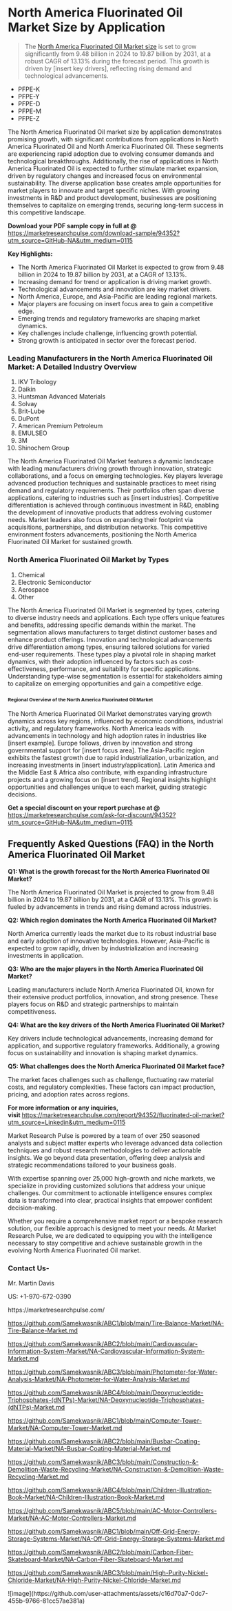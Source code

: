 <h1>North America Fluorinated Oil Market&nbsp;Size by Application</h1><blockquote><p>The <a href="https://marketresearchpulse.com/download-sample/94352?utm_source=GitHub-NA&amp;utm_medium=0115">North America Fluorinated Oil Market size</a> is set to grow significantly from 9.48 billion in 2024 to 19.87 billion by 2031, at a robust CAGR of 13.13% during the forecast period. This growth is driven by [insert key drivers], reflecting rising demand and technological advancements.</p></blockquote><ul><li>PFPE-K<li> PFPE-Y<li> PFPE-D<li> PFPE-M<li> PFPE-Z</li></ul><p>The North America Fluorinated Oil market size by application demonstrates promising growth, with significant contributions from applications in North America Fluorinated Oil and North America Fluorinated Oil. These segments are experiencing rapid adoption due to evolving consumer demands and technological breakthroughs. Additionally, the rise of applications in North America Fluorinated Oil is expected to further stimulate market expansion, driven by regulatory changes and increased focus on environmental sustainability. The diverse application base creates ample opportunities for market players to innovate and target specific niches. With growing investments in R&D and product development, businesses are positioning themselves to capitalize on emerging trends, securing long-term success in this competitive landscape.</p><p><strong>Download your PDF sample copy in full at @ </strong><a href="https://marketresearchpulse.com/download-sample/94352?utm_source=GitHub-NA&amp;utm_medium=0115">https://marketresearchpulse.com/download-sample/94352?utm_source=GitHub-NA&amp;utm_medium=0115</a></p><p><strong>Key Highlights: </strong></p><ul><li>The North America Fluorinated Oil Market is expected to grow from 9.48 billion in 2024 to 19.87 billion by 2031, at a CAGR of 13.13%.</li><li>Increasing demand for trend or application is driving market growth.</li><li>Technological advancements and innovation are key market drivers.</li><li>North America, Europe, and Asia-Pacific are leading regional markets.</li><li>Major players are focusing on insert focus area to gain a competitive edge.</li><li>Emerging trends and regulatory frameworks are shaping market dynamics.</li><li>Key challenges include challenge, influencing growth potential.</li><li>Strong growth is anticipated in sector over the forecast period.</li></ul><h3>Leading Manufacturers in the North America Fluorinated Oil Market: A Detailed Industry Overview</h3><ol><li>IKV Tribology</li><li>Daikin</li><li>Huntsman Advanced Materials</li><li>Solvay</li><li>Brit-Lube</li><li>DuPont</li><li>American Premium Petroleum</li><li>EMULSEO</li><li>3M</li><li>Shinochem Group</li></ol><div class="flex max-w-full flex-col flex-grow"><div class="min-h-8 text-message flex w-full flex-col items-end gap-2 whitespace-normal break-words [.text-message+&amp;]:mt-5" dir="auto" data-message-author-role="assistant" data-message-id="fd8432e4-4910-450d-b182-61b7bfb0a01f" data-message-model-slug="gpt-4o"><div class="flex w-full flex-col gap-1 empty:hidden first:pt-[3px]"><div class="markdown prose w-full break-words dark:prose-invert light"><p>The North America Fluorinated Oil Market features a dynamic landscape with leading manufacturers driving growth through innovation, strategic collaborations, and a focus on emerging technologies. Key players leverage advanced production techniques and sustainable practices to meet rising demand and regulatory requirements. Their portfolios often span diverse applications, catering to industries such as [insert industries]. Competitive differentiation is achieved through continuous investment in R&amp;D, enabling the development of innovative products that address evolving customer needs. Market leaders also focus on expanding their footprint via acquisitions, partnerships, and distribution networks. This competitive environment fosters advancements, positioning the North America Fluorinated Oil Market for sustained growth.</p></div></div></div></div><h3>North America Fluorinated Oil Market by Types</h3><ol><li>Chemical<li> Electronic Semiconductor<li> Aerospace<li> Other</li></ol><div class="flex max-w-full flex-col flex-grow"><div class="min-h-8 text-message flex w-full flex-col items-end gap-2 whitespace-normal break-words [.text-message+&amp;]:mt-5" dir="auto" data-message-author-role="assistant" data-message-id="084470be-0bb7-4664-bddf-5156b4f41249" data-message-model-slug="gpt-4o-mini"><div class="flex w-full flex-col gap-1 empty:hidden first:pt-[3px]"><div class="markdown prose w-full break-words dark:prose-invert light"><p>The North America Fluorinated Oil Market is segmented by types, catering to diverse industry needs and applications. Each type offers unique features and benefits, addressing specific demands within the market. The segmentation allows manufacturers to target distinct customer bases and enhance product offerings. Innovation and technological advancements drive differentiation among types, ensuring tailored solutions for varied end-user requirements. These types play a pivotal role in shaping market dynamics, with their adoption influenced by factors such as cost-effectiveness, performance, and suitability for specific applications. Understanding type-wise segmentation is essential for stakeholders aiming to capitalize on emerging opportunities and gain a competitive edge.</p></div></div></div></div><h3><span style="font-size: 11px;">Regional Overview of the North America Fluorinated Oil Market</span></h3><div class="flex max-w-full flex-col flex-grow"><div class="min-h-8 text-message flex w-full flex-col items-end gap-2 whitespace-normal break-words [.text-message+&amp;]:mt-5" dir="auto" data-message-author-role="assistant" data-message-id="e9038762-ce64-4e30-91c9-9bd413514231" data-message-model-slug="gpt-4o-mini"><div class="flex w-full flex-col gap-1 empty:hidden first:pt-[3px]"><div class="markdown prose w-full break-words dark:prose-invert light"><p>The North America Fluorinated Oil Market demonstrates varying growth dynamics across key regions, influenced by economic conditions, industrial activity, and regulatory frameworks. North America leads with advancements in technology and high adoption rates in industries like [insert example]. Europe follows, driven by innovation and strong governmental support for [insert focus area]. The Asia-Pacific region exhibits the fastest growth due to rapid industrialization, urbanization, and increasing investments in [insert industry/application]. Latin America and the Middle East &amp; Africa also contribute, with expanding infrastructure projects and a growing focus on [insert trend]. Regional insights highlight opportunities and challenges unique to each market, guiding strategic decisions.</p></div></div></div></div><p><strong>Get a special discount on your report purchase at @ </strong><a href="https://marketresearchpulse.com/ask-for-discount/94352?utm_source=GitHub-NA&amp;utm_medium=0115">https://marketresearchpulse.com/ask-for-discount/94352?utm_source=GitHub-NA&amp;utm_medium=0115</a></p><h2>Frequently Asked Questions (FAQ) in the North America Fluorinated Oil Market</h2><p><strong>Q1: What is the growth forecast for the North America Fluorinated Oil Market?</strong></p><p>The North America Fluorinated Oil Market is projected to grow from 9.48 billion in 2024 to 19.87 billion by 2031, at a CAGR of 13.13%. This growth is fueled by advancements in trends and rising demand across industries.</p><p><strong>Q2: Which region dominates the North America Fluorinated Oil Market?</strong></p><p>North America currently leads the market due to its robust industrial base and early adoption of innovative technologies. However, Asia-Pacific is expected to grow rapidly, driven by industrialization and increasing investments in application.</p><p><strong>Q3: Who are the major players in the North America Fluorinated Oil Market?</strong></p><p>Leading manufacturers include North America Fluorinated Oil, known for their extensive product portfolios, innovation, and strong presence. These players focus on R&amp;D and strategic partnerships to maintain competitiveness.</p><p><strong>Q4: What are the key drivers of the North America Fluorinated Oil Market?</strong></p><p>Key drivers include technological advancements, increasing demand for application, and supportive regulatory frameworks. Additionally, a growing focus on sustainability and innovation is shaping market dynamics.</p><p><strong>Q5: What challenges does the North America Fluorinated Oil Market face?</strong></p><p>The market faces challenges such as challenge, fluctuating raw material costs, and regulatory complexities. These factors can impact production, pricing, and adoption rates across regions.</p><p><strong>For more information or any inquiries, visit&nbsp;</strong><a href="https://marketresearchpulse.com/report/94352/fluorinated-oil-market?utm_source=Linkedin&utm_medium=0115">https://marketresearchpulse.com/report/94352/fluorinated-oil-market?utm_source=Linkedin&utm_medium=0115</a></p><p>Market Research Pulse is powered by a team of over 250 seasoned analysts and subject matter experts who leverage advanced data collection techniques and robust research methodologies to deliver actionable insights. We go beyond data presentation, offering deep analysis and strategic recommendations tailored to your business goals.</p><p>With expertise spanning over 25,000 high-growth and niche markets, we specialize in providing customized solutions that address your unique challenges. Our commitment to actionable intelligence ensures complex data is transformed into clear, practical insights that empower confident decision-making.</p><p>Whether you require a comprehensive market report or a bespoke research solution, our flexible approach is designed to meet your needs. At Market Research Pulse, we are dedicated to equipping you with the intelligence necessary to stay competitive and achieve sustainable growth in the evolving North America Fluorinated Oil market.</p><h3><strong>Contact Us-</strong></h3><p>Mr. Martin Davis</p><p>US: +1-970-672-0390</p><p>https://marketresearchpulse.com/</p><p><a href="https://github.com/Samekwasnik/ABC1/blob/main/Tire-Balance-Market/NA-Tire-Balance-Market.md">https://github.com/Samekwasnik/ABC1/blob/main/Tire-Balance-Market/NA-Tire-Balance-Market.md</a></p><p><a href="https://github.com/Samekwasnik/ABC2/blob/main/Cardiovascular-Information-System-Market/NA-Cardiovascular-Information-System-Market.md">https://github.com/Samekwasnik/ABC2/blob/main/Cardiovascular-Information-System-Market/NA-Cardiovascular-Information-System-Market.md</a></p><p><a href="https://github.com/Samekwasnik/ABC3/blob/main/Photometer-for-Water-Analysis-Market/NA-Photometer-for-Water-Analysis-Market.md">https://github.com/Samekwasnik/ABC3/blob/main/Photometer-for-Water-Analysis-Market/NA-Photometer-for-Water-Analysis-Market.md</a></p><p><a href="https://github.com/Samekwasnik/ABC4/blob/main/Deoxynucleotide-Triphosphates-(dNTPs)-Market/NA-Deoxynucleotide-Triphosphates-(dNTPs)-Market.md">https://github.com/Samekwasnik/ABC4/blob/main/Deoxynucleotide-Triphosphates-(dNTPs)-Market/NA-Deoxynucleotide-Triphosphates-(dNTPs)-Market.md</a></p><p><a href="https://github.com/Samekwasnik/ABC1/blob/main/Computer-Tower-Market/NA-Computer-Tower-Market.md">https://github.com/Samekwasnik/ABC1/blob/main/Computer-Tower-Market/NA-Computer-Tower-Market.md</a></p><p><a href="https://github.com/Samekwasnik/ABC2/blob/main/Busbar-Coating-Material-Market/NA-Busbar-Coating-Material-Market.md">https://github.com/Samekwasnik/ABC2/blob/main/Busbar-Coating-Material-Market/NA-Busbar-Coating-Material-Market.md</a></p><p><a href="https://github.com/Samekwasnik/ABC3/blob/main/Construction-&-Demolition-Waste-Recycling-Market/NA-Construction-&-Demolition-Waste-Recycling-Market.md">https://github.com/Samekwasnik/ABC3/blob/main/Construction-&-Demolition-Waste-Recycling-Market/NA-Construction-&-Demolition-Waste-Recycling-Market.md</a></p><p><a href="https://github.com/Samekwasnik/ABC4/blob/main/Children-Illustration-Book-Market/NA-Children-Illustration-Book-Market.md">https://github.com/Samekwasnik/ABC4/blob/main/Children-Illustration-Book-Market/NA-Children-Illustration-Book-Market.md</a></p><p><a href="https://github.com/Samekwasnik/ABC5/blob/main/AC-Motor-Controllers-Market/NA-AC-Motor-Controllers-Market.md">https://github.com/Samekwasnik/ABC5/blob/main/AC-Motor-Controllers-Market/NA-AC-Motor-Controllers-Market.md</a></p><p><a href="https://github.com/Samekwasnik/ABC1/blob/main/Off-Grid-Energy-Storage-Systems-Market/NA-Off-Grid-Energy-Storage-Systems-Market.md">https://github.com/Samekwasnik/ABC1/blob/main/Off-Grid-Energy-Storage-Systems-Market/NA-Off-Grid-Energy-Storage-Systems-Market.md</a></p><p><a href="https://github.com/Samekwasnik/ABC2/blob/main/Carbon-Fiber-Skateboard-Market/NA-Carbon-Fiber-Skateboard-Market.md">https://github.com/Samekwasnik/ABC2/blob/main/Carbon-Fiber-Skateboard-Market/NA-Carbon-Fiber-Skateboard-Market.md</a></p><p><a href="https://github.com/Samekwasnik/ABC3/blob/main/High-Purity-Nickel-Chloride-Market/NA-High-Purity-Nickel-Chloride-Market.md">https://github.com/Samekwasnik/ABC3/blob/main/High-Purity-Nickel-Chloride-Market/NA-High-Purity-Nickel-Chloride-Market.md</a></p>
![image](https://github.com/user-attachments/assets/c16d70a7-0dc7-455b-9766-81cc57ae381a)
